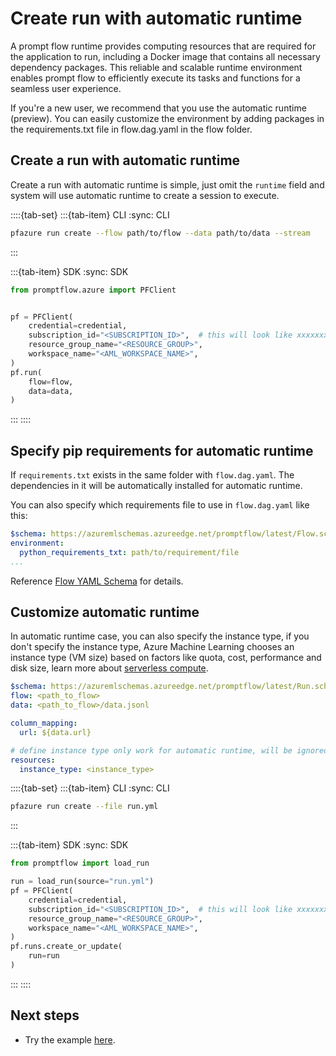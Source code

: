 # Create run with automatic runtime

A prompt flow runtime provides computing resources that are required for the application to run, including a Docker image that contains all necessary dependency packages. This reliable and scalable runtime environment enables prompt flow to efficiently execute its tasks and functions for a seamless user experience.

If you're a new user, we recommend that you use the automatic runtime (preview). You can easily customize the environment by adding packages in the requirements.txt file in flow.dag.yaml in the flow folder.

## Create a run with automatic runtime

Create a run with automatic runtime is simple, just omit the `runtime` field and system will use automatic runtime to create a session to execute.

::::{tab-set}
:::{tab-item} CLI
:sync: CLI

```bash
pfazure run create --flow path/to/flow --data path/to/data --stream
```

:::

:::{tab-item} SDK
:sync: SDK

```python
from promptflow.azure import PFClient


pf = PFClient(
    credential=credential,
    subscription_id="<SUBSCRIPTION_ID>",  # this will look like xxxxxxxx-xxxx-xxxx-xxxx-xxxxxxxxxxxx
    resource_group_name="<RESOURCE_GROUP>",
    workspace_name="<AML_WORKSPACE_NAME>",
)
pf.run(
    flow=flow,
    data=data,
)
```

:::
::::

## Specify pip requirements for automatic runtime

If `requirements.txt` exists in the same folder with `flow.dag.yaml`.
The dependencies in it will be automatically installed for automatic runtime.

You can also specify which requirements file to use in `flow.dag.yaml` like this:

```yaml
$schema: https://azuremlschemas.azureedge.net/promptflow/latest/Flow.schema.json
environment:
  python_requirements_txt: path/to/requirement/file
...
```

Reference [Flow YAML Schema](../../../reference/flow-yaml-schema-reference.md) for details.

## Customize automatic runtime

In automatic runtime case, you can also specify the instance type, if you don't specify the instance type, Azure Machine Learning chooses an instance type (VM size) based on factors like quota, cost, performance and disk size, learn more about [serverless compute](https://docs.microsoft.com/en-us/azure/machine-learning/how-to-use-serverless-compute).

```yaml
$schema: https://azuremlschemas.azureedge.net/promptflow/latest/Run.schema.json
flow: <path_to_flow>
data: <path_to_flow>/data.jsonl

column_mapping:
  url: ${data.url}

# define instance type only work for automatic runtime, will be ignored if you specify the runtime name.
resources:
  instance_type: <instance_type>
```

::::{tab-set}
:::{tab-item} CLI
:sync: CLI

```bash
pfazure run create --file run.yml
```

:::

:::{tab-item} SDK
:sync: SDK

```python
from promptflow import load_run

run = load_run(source="run.yml")
pf = PFClient(
    credential=credential,
    subscription_id="<SUBSCRIPTION_ID>",  # this will look like xxxxxxxx-xxxx-xxxx-xxxx-xxxxxxxxxxxx
    resource_group_name="<RESOURCE_GROUP>",
    workspace_name="<AML_WORKSPACE_NAME>",
)
pf.runs.create_or_update(
    run=run
)
```
:::
::::

## Next steps

- Try the example [here](https://github.com/microsoft/promptflow/blob/main/examples/tutorials/run-management/cloud-run-management.ipynb).
